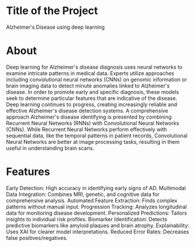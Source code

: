 # Title of the Project
Alzheimer's Disease using deep learning
# About
Deep learning for Alzheimer's disease diagnosis uses neural networks to examine intricate patterns in
medical data. Experts utilize approaches including convolutional neural networks (CNNs) on genomic
information or brain imaging data to detect minute anomalies linked to Alzheimer's disease. In order
to promote early and specific diagnosis, these models seek to determine particular features that are
indicative of the disease. Deep learning continues to progress, creating increasingly reliable and
effective Alzheimer's disease detection systems.
A comprehensive approach Alzheimer's disease identifying is presented by combining Recurrent
Neural Networks (RNNs) with Convolutional Neural Networks (CNNs). While Recurrent Neural
Networks perform effectively with sequential data, like the temporal patterns in patient records,
Convolutional Neural Networks are better at image processing tasks, resulting in them useful in
understanding brain scans.
# Features
Early Detection: High accuracy in identifying early signs of AD.
Multimodal Data Integration: Combines MRI, genetic, and cognitive data for comprehensive analysis.
Automated Feature Extraction: Finds complex patterns without manual input.
Progression Tracking: Analyzes longitudinal data for monitoring disease development.
Personalized Predictions: Tailors insights to individual risk profiles.
Biomarker Identification: Detects predictive biomarkers like amyloid plaques and brain atrophy.
Explainability: Uses XAI for clearer model interpretations.
Reduced Error Rates: Decreases false positives/negatives.
